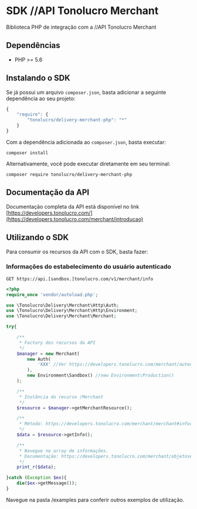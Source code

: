 # SDK //API Tonolucro Merchant
Biblioteca PHP de integração com a //API Tonolucro Merchant

## Dependências

* PHP >= 5.6

## Instalando o SDK

Se já possui um arquivo `composer.json`, basta adicionar a seguinte dependência ao seu projeto:

```javascript
{
    "require": {
        "tonolucro/delivery-merchant-php": "*"
    }
}
```

Com a dependência adicionada ao `composer.json`, basta executar:

```
composer install
```

Alternativamente, você pode executar diretamente em seu terminal:

```
composer require tonolucro/delivery-merchant-php
```

## Documentação da API

Documentação completa da API está disponível no link [https://developers.tonolucro.com/](https://developers.tonolucro.com/merchant/introducao)

## Utilizando o SDK

Para consumir os recursos da API com o SDK, basta fazer:

### Informações do estabelecimento do usuário autenticado

```
GET ​https://api.[sandbox.]tonolucro.com/v1/merchant/​info
```

````php
<?php
require_once 'vendor/autoload.php';

use \Tonolucro\Delivery\Merchant\Http\Auth;
use \Tonolucro\Delivery\Merchant\Http\Environment;
use \Tonolucro\Delivery\Merchant\Merchant;

try{

    /**
     * Factory dos recursos da API
     */
    $manager = new Merchant(
        new Auth(
            'XXX' //Ver https://developers.tonolucro.com/merchant/autenticacao
        ),
        new Environment\Sandbox() //new Environment\Production()
    );

    /**
     * Instância do recurso /Merchant
     */
    $resource = $manager->getMerchantResource();

    /**
     * Método: https://developers.tonolucro.com/merchant/merchant#informacoes
     */
    $data = $resource->getInfo();

    /**
     * Navegue no array de informações.
     * Documentação: https://developers.tonolucro.com/merchant/objetos#merchant
     */
    print_r($data);

}catch (Exception $ex){
    die($ex->getMessage());
}
````

Navegue na pasta /examples para conferir outros exemplos de utilização.